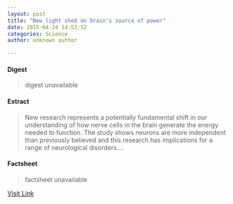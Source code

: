 ```yaml
---
layout: post
title: "New light shed on brain's source of power"
date: 2015-04-24 14:53:52
categories: Science
author: unknown author

---
```



#### Digest
>digest unavailable

#### Extract
>New research represents a potentially fundamental shift in our understanding of how nerve cells in the brain generate the energy needed to function. The study shows neurons are more independent than previously believed and this research has implications for a range of neurological disorders....

#### Factsheet
>factsheet unavailable

[Visit Link](http://feeds.sciencedaily.com/~r/sciencedaily/~3/MoLhirLxpe4/150424105352.htm)


